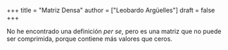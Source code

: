 +++
title = "Matriz Densa"
author = ["Leobardo Argüelles"]
draft = false
+++

No he encontrado una definición _per se_, pero es una
matriz que no puede ser comprimida, porque contiene más valores
que ceros.
